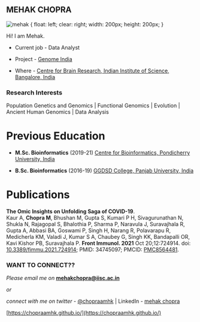 ## MEHAK CHOPRA

![mehak](https://user-images.githubusercontent.com/79209653/172373833-3e7e9eb8-b5d3-4045-b5ca-f8659482e6a4.jpg) {
    float: left;
    clear: right;
    width: 200px;
    height: 200px;
}

Hi! I am Mehak.

- Current job - Data Analyst

- Project - [Genome India](https://www.cbr.iisc.ac.in/research/projects/genomeindia/)

- Where - [Centre for Brain Research, 
        Indian Institute of Science, Bangalore, India](https://www.cbr.iisc.ac.in/)

### Research Interests 

Population Genetics and Genomics | Functional Genomics | Evolution | Ancient Human Genomics | Data Analysis

# Previous Education
- **M.Sc. Bioinformatics** (2019-21)
[Centre for Bioinformatics, Pondicherry University, India](https://bicpu.edu.in/)

- **B.Sc. Bioinformatics** (2016-19)
[GGDSD College, Panjab University, India](http://ggdsd.ac.in/)

# Publications
**The Omic Insights on Unfolding Saga of COVID-19**.                        
Kaur A, **Chopra M**, Bhushan M, Gupta S, Kumari P H, Sivagurunathan N, Shukla N, Rajagopal S, Bhalothia P, Sharma P, Naravula J, Suravajhala R, Gupta A, Abbasi BA, Goswami P, Singh H, Narang R, Polavarapu R, Medicherla KM, Valadi J, Kumar S A, Chaubey G, Singh KK, Bandapalli OR, Kavi Kishor PB, Suravajhala P. **Front Immunol. 2021** Oct 20;12:724914.
doi: [10.3389/fimmu.2021.724914]([10.3389/fimmu.2021.724914](https://www.frontiersin.org/articles/10.3389/fimmu.2021.724914/full)); PMID: 34745097; PMCID: [PMC8564481](https://www.ncbi.nlm.nih.gov/pmc/articles/PMC8564481/).

### WANT TO CONNECT??
_Please email me on_ **[mehakchopra@iisc.ac.in]()**

_or_

_connect with me on twitter_ - [@chopraamhk](https://twitter.com/chopraamhk) | LinkedIn - [mehak chopra](https://www.linkedin.com/in/mehak-chopra/)


[https://chopraamhk.github.io/](https://chopraamhk.github.io/)

